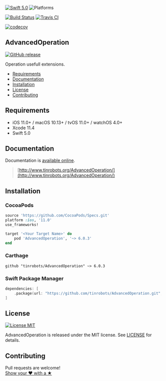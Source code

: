 [![Swift 5.0](https://img.shields.io/badge/Swift-5.0-orange.svg?style=flat)](https://developer.apple.com/swift)
![Platforms](https://img.shields.io/badge/Platform-iOS%2011%2B%20|%20macOS%2010.13+%20|%20tvOS%2011+%20|%20watchOS%204+-blue.svg) 

[![Build Status](https://github.com/tinrobots/AdvancedOperation/workflows/AdvancedOperation%20CI/badge.svg?branch=master)](https://github.com/tinrobots/AdvancedOperation/actions)
[![Travis CI](https://travis-ci.org/tinrobots/AdvancedOperation.svg?branch=master)](https://travis-ci.org/tinrobots/AdvancedOperation)

[![codecov](https://codecov.io/gh/tinrobots/AdvancedOperation/branch/master/graph/badge.svg)](https://codecov.io/gh/tinrobots/AdvancedOperation)

## AdvancedOperation
[![GitHub release](https://img.shields.io/github/release/tinrobots/AdvancedOperation.svg)](https://github.com/tinrobots/AdvancedOperation/releases) 

Operation usefull extensions.

- [Requirements](#requirements)
- [Documentation](#documentation)
- [Installation](#installation)
- [License](#license)
- [Contributing](#contributing)

## Requirements

- iOS 11.0+ / macOS 10.13+ / tvOS 11.0+ / watchOS 4.0+
- Xcode 11.4
- Swift 5.0

## Documentation

Documentation is [available online](http://www.tinrobots.org/AdvancedOperation/).

> [http://www.tinrobots.org/AdvancedOperation/](http://www.tinrobots.org/AdvancedOperation/)

## Installation

### CocoaPods

```ruby
source 'https://github.com/CocoaPods/Specs.git'
platform :ios, '11.0'
use_frameworks!

target '<Your Target Name>' do
    pod 'AdvancedOperation', '~> 6.0.3'
end
```

### Carthage

```ogdl
github "tinrobots/AdvancedOperation" ~> 6.0.3
```

### Swift Package Manager

```swift
dependencies: [
    .package(url: "https://github.com/tinrobots/AdvancedOperation.git", from: "6.0.3")
]
```

## License

[![License MIT](https://img.shields.io/badge/License-MIT-lightgrey.svg?style=flat)](https://github.com/tinrobots/AdvancedOperation/blob/master/LICENSE.md)

AdvancedOperation is released under the MIT license. See [LICENSE](./LICENSE.md) for details.

## Contributing

Pull requests are welcome!  
[Show your ❤ with a ★](https://github.com/tinrobots/AdvancedOperation/stargazers)

